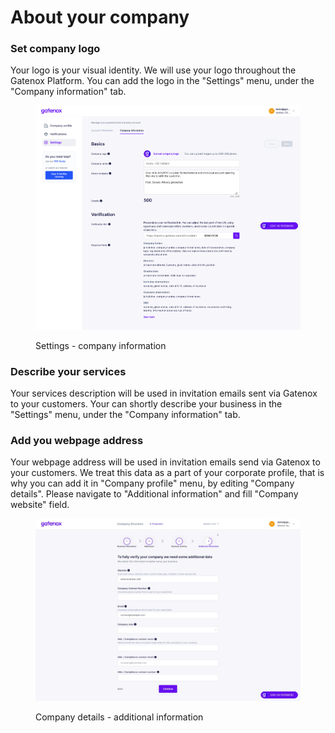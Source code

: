 # About your company

### Set company logo

Your logo is your visual identity. We will use your logo throughout the Gatenox Platform. You can add the logo in the "Settings" menu, under the "Company information" tab.

<figure><img src="../../.gitbook/assets/settings_company.png" alt="Settings - company information"><figcaption><p>Settings - company information</p></figcaption></figure>

### Describe your services

Your services description will be used in invitation emails sent via Gatenox to your customers. Your can shortly describe your business in the "Settings" menu, under the "Company information" tab.

### Add you webpage address

Your webpage address will be used in invitation emails send via Gatenox to your customers. We treat this data as a part of your corporate profile, that is why you can add it in "Company profile" menu, by editing "Company details". Please navigate to "Additional information" and fill "Company website" field.

<figure><img src="../../.gitbook/assets/additional_info.png" alt="Company details - additional information"><figcaption><p>Company details - additional information</p></figcaption></figure>
